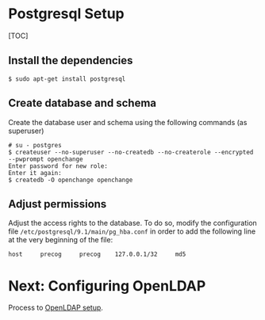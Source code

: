 # Postgresql Setup #

[TOC]

## Install the dependencies ##

    $ sudo apt-get install postgresql

## Create database and schema ##

Create the database user and schema using the following commands (as superuser)

    # su - postgres
    $ createuser --no-superuser --no-createdb --no-createrole --encrypted --pwprompt openchange
    Enter password for new role: 
    Enter it again: 
    $ createdb -O openchange openchange

## Adjust permissions ##

Adjust the access rights to the database. To do so, modify the
configuration file `/etc/postgresql/9.1/main/pg_hba.conf` in order to
add the following line at the very beginning of the file:

    host     precog     precog    127.0.0.1/32     md5

# Next: Configuring OpenLDAP #

Process to [OpenLDAP setup](openldap.html).